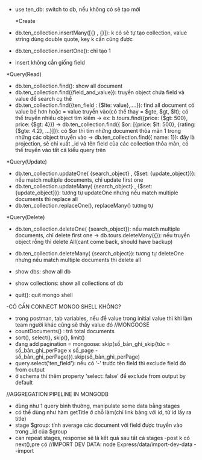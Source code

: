 - use ten_db: switch to db, nếu không có sẽ tạo mới

  \*Create

- db.ten_collection.insertMany([{} , {}]): k có sẽ tự tạo collection, value string dùng double quote, key k cần cũng được
- db.ten_collection.insertOne(): chỉ tạo 1
- insert không cần giống field

\*Query(Read)

- db.ten_collection.find(): show all document
- db.ten_collection.find({field_and_value}): truyền object chứa field và value để search cụ thể
- db.ten_collection.find({ten_field : {$lte: value},....}): find all document có value bé hơn hoặc = value truyền vào(có thể thay = $gte, $gt, $lt); có thể truyền nhiều object tìm kiếm
-> ex: b.tours.find({price: {$gt: 500}, price: {$gt: 4}})
-> db.ten_collection.find({ $or: [{price: $lt: 500}, {rating: {$gte: 4.2}, ...}]}): có $or thì tìm những document thỏa mãn 1 trong những các object truyền vào
  -> db.ten_collection.find({ name: 1}): đây là projection, sẽ chỉ xuất \_id và tên field của các collection thỏa mãn, có thể truyền vào tất cả kiểu query trên

\*Query(Update)

- db.ten_collection.updateOne( {search_object} , {$set: {update_object}}): nếu match multiple documents, chỉ update first one
- db.ten_collection.updateMany( {search_object} , {$set: {update_object}}): tương tự updateOne nhưng nếu match multiple documents thì replace all
- db.ten_collection.replaceOne(), replaceMany() tương tự

\*Query(Delete)

- db.ten_collection.deleteOne( {search_object}): nếu match multiple documents, chỉ delete first one
  -> db.tours.deleteMany({}): nếu truyền object rỗng thì delete All(cant come back, should have backup)
- db.ten_collection.deleteMany( {search_object}): tương tự deleteOne nhưng nếu match multiple documents thì delete all

- show dbs: show all db
- show collections: show all collections of db

- quit(): quit mongo shell

-CÓ CẦN CONNECT MONGO SHELL KHÔNG?

- trong postman, tab variables, nếu để value trong initial value thì khi làm team người khác cũng sẽ thấy value đó
  //MONGOOSE
- countDocuments() : trả total documents
- sort(), select(), skip(), limit()
- đang add pagination = mongoose: skip(số_bản_ghi_skip{tức = số_bản_ghi_perPage x số_page - số_bản_ghi_perPage)}).skip(số_bản_ghi_perPage)
- query.select('ten_field'): nếu có '-' trước tên field thì exclude field đó from output
- ở schema thì thêm property 'select: false' để exclude from output by default

//AGGREGATION PIPELINE IN MONGODB

- dùng như 1 query bình thường, manipulate some data bằng stages
- có thể dùng như hàm getTitle ở chỗ làm(chỉ link bảng với id, từ id lấy ra title)
- stage $group: tính average các document với field được truyền vào trong \_id của $group
- can repeat stages, response sẽ là kết quả sau tất cả stages
  -post k có next(),pre có
  //IMPORT DEV DATA: node Express/data/import-dev-data --import
